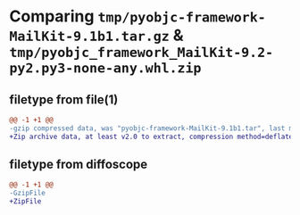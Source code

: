 # Comparing `tmp/pyobjc-framework-MailKit-9.1b1.tar.gz` & `tmp/pyobjc_framework_MailKit-9.2-py2.py3-none-any.whl.zip`

## filetype from file(1)

```diff
@@ -1 +1 @@
-gzip compressed data, was "pyobjc-framework-MailKit-9.1b1.tar", last modified: Sun Mar 26 11:28:27 2023, max compression
+Zip archive data, at least v2.0 to extract, compression method=deflate
```

## filetype from diffoscope

```diff
@@ -1 +1 @@
-GzipFile
+ZipFile
```

